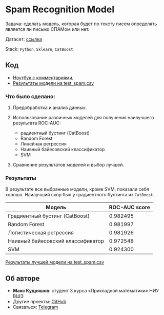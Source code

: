 # Spam Recognition Model

Задача: сделать модель, которая будет по тексту писем определять является ли письмо СПАМом или нет.

Датасет: [ссылка](data)

Stack: `Python`, `Sklearn`, `CatBoost`

## Код

- [Ноутбук с комментариями.](main.ipynb)
- [Результаты модели на test_spam.csv](result.csv)

### Что было сделано:

1. Предобработка и анализ данных.

2. Использование различных моделей для получения наилучшего результата ROC-AUC:
   - радиентный бустинг (CatBoost)
   - Random Forest 
   - Линейная регрессия
   - Наивный байесовский классификатор
   - SVM
3. Сравнение результатов моделей и выбор лучшей.

### Результаты

В результате все выбранные модели, кроме SVM, показали себя хорошо. Наилучший скор был у градиентного бустинга из `CatBoost`.

| Модель                            | ROC-AUC score |
|-----------------------------------|---------------|
| Градиентный бустинг (CatBoost)    | 0.982495      |
| Random Forest                     | 0.981997      |
| Логистическая регрессия           | 0.981926      |
| Наивный байесовский классификатор | 0.972548      |
| SVM                               | 0.924300      |

[Результаты лучшей модели на test_spam.csv](result.csv)

## Об авторе

- **Макс Кудряшов**: студент 3 курса «Прикладной математики» НИУ ВШЭ
- Другие проекты: [GitHub](https://github.com/kudrmax/)
- Связаться: [Telegram](https://t.me/kudrmax)